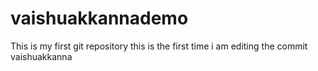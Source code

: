 # vaishuakkannademo
This is my first git repository
this is the first time i am editing the commit
vaishuakkanna
